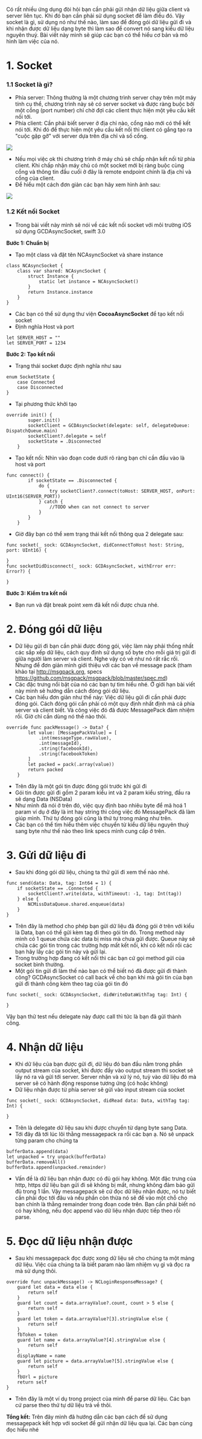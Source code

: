 Có rất nhiều ứng dụng đòi hỏi bạn cần phải gửi nhận dữ liệu giữa client và server liên tục. Khi đó bạn cần phải sử dụng socket để làm điều đó. Vậy socket là gì, sử dụng nó như thế nào, làm sao để đóng gói dữ liệu gửi đi và khi nhận được dữ liệu dạng byte thì làm sao để convert nó sang kiểu dữ liệu nguyên thuỷ. Bài viết này mình sẽ giúp các bạn có thể hiểu cơ bản và mô hình làm việc của nó.

# 1. Socket
### 1.1 Socket là gì?
- Phía server: Thông thường là một chương trình server chạy trên một máy tính cụ thể, chương trình này sẽ có server socket và được ràng buộc bởi một cổng (port number) chỉ chờ đợi các client thực hiện một yêu cầu kết nối tới.
- Phía client: Cần phải biết server ở địa chỉ nào, cổng nào mới có thể kết nói tới. Khi đó để thực hiện một yêu cầu kết nối thì client có gắng tạo ra "cuộc gặp gỡ" với server dựa trên địa chỉ và số cổng.

![](https://viblo.asia/uploads/5b4b2b5e-75af-4c30-9ad4-250c5f675a39.png)

- Nếu mọi việc ok thì chương trình ở máy chủ sẽ chấp nhận kết nối từ phía client. Khi chấp nhận máy chủ có một socket mới bị ràng buộc cùng cổng và thông tin đầu cuối ở đây là remote endpoint chính là địa chỉ và cổng của client.
- Để hiểu một cách đơn giản các bạn hãy xem hình ảnh sau:

![](https://viblo.asia/uploads/953c7488-d07c-409e-9884-3966a3f1605f.png)

### 1.2 Kết nối Socket
- Trong bài viết này mình sẽ nói về các kết nối socket với môi trường iOS sử dụng GCDAsyncSocket, swift 3.0

**Bước 1: Chuẩn bị**
- Tạo một class và đặt tên NCAsyncSocket và share instance

```
class NCAsyncSocket {
    class var shared: NCAsyncSocket {
        struct Instance {
            static let instance = NCAsyncSocket()
        }
        return Instance.instance
    }
}
```

- Các bạn có thể sử dụng thư viện  **CocoaAsyncSocket** để tạo kết nối socket
- Định nghĩa Host và port
```
let SERVER_HOST = ""
let SERVER_PORT = 1234
```

**Bước 2: Tạo kết nối**
- Trạng thái socket được định nghĩa như sau
```
enum SocketState {
    case Connected
    case Disconnected
}
```

- Tại phương thức khởi tạo

```
override init() {
        super.init()
        socketClient = GCDAsyncSocket(delegate: self, delegateQueue: DispatchQueue.main)
        socketClient?.delegate = self
        socketState = .Disconnected
    }
```

- Tạo kết nối: Nhìn vào đoạn code dưới rõ ràng bạn chỉ cần đầu vào là host và port
```
func connect() {
        if socketState == .Disconnected {            
            do {
                try socketClient?.connect(toHost: SERVER_HOST, onPort: UInt16(SERVER_PORT))
            } catch {
                //TODO when can not connect to server
            }
        }
    }
```
- Giờ đây bạn có thể xem trạng thái kết nối thông qua 2 delegate sau:

```
func socket(_ sock: GCDAsyncSocket, didConnectToHost host: String, port: UInt16) {

}
func socketDidDisconnect(_ sock: GCDAsyncSocket, withError err: Error?) {

}
```

**Bước 3: Kiểm tra kết nối**
- Bạn run và đặt break point xem đã kết nối được chưa nhé.

# 2. Đóng gói dữ liệu
- Dữ liệu gửi đi bạn cần phải được đóng gói, việc làm này phải thống nhất các sắp xếp dữ liệu, cách quy định sử dụng số byte cho mỗi giá trị gửi đi giữa người làm server và client. Nghe vậy có vẻ như nó rất rắc rối. Nhưng để đơn giản mình giới thiệu với các bạn về message pack (tham khảo tại http://msgpack.org, specs https://github.com/msgpack/msgpack/blob/master/spec.md)
- Các đặc trưng nổi bật của nó các bạn tự tìm hiểu nhé. Ở giới hạn bài viết này mình sẽ hướng dẫn cách đóng gói dữ liệu.
- Các bạn hiểu đơn giản như thế này: Việc dữ liệu gửi đi cần phải được đóng gói. Cách đóng gói cần phải có một quy định nhất định mà cả phía server và client biết. Và công việc đó đã được MessagePack đảm nhiệm rồi. Giờ chỉ cần dùng nó thế nào thôi.

```
override func packMessage() -> Data? {
        let value: [MessagePackValue] = [
            .int(messageType.rawValue),
            .int(messageId),
            .string(facebookId),
            .string(facebookToken)
        ]
        let packed = pack(.array(value))
        return packed
    }
```
- Trên đây là một gói tin được đóng gói trước khi gửi đi
- Gói tin được gửi đi gồm 2 param kiểu int và 2 param kiểu string, đầu ra sẽ dạng Data (NSData)
- Như mình đã nói ở trên đó, việc quy định bao nhiêu byte để mã hoá 1 param ví dụ ở đây là int hay string thì công việc đó MessagePack đã làm giúp mình. Thứ tự đóng gói cũng là thứ tự trong mảng như trên. 
- Các bạn có thể tìm hiểu thêm việc chuyển từ kiểu dữ liệu nguyên thuỷ sang byte như thế nào theo link specs mình cung cấp ở trên.

# 3. Gửi dữ liệu đi
- Sau khi đóng gói dữ liệu, chúng ta thử gửi đi xem thế nào nhé.

```
func send(data: Data, tag: Int64 = 1) {
    if socketState == .Connected {
        socketClient?.write(data, withTimeout: -1, tag: Int(tag))
    } else {
        NCMissDataQueue.shared.enqueue(data)
    }
}
```

- Trên đây là method cho phép bạn gửi dữ liệu đã đóng gói ở trên với kiểu là Data, bạn có thể gửi kèm tag đi theo gói tin đó. Trong method này mình có 1 queue chứa các data bị miss mà chưa gửi được. Queue này sẽ chứa các gói tin trong các trường hợp mất kết nối, khi có kết nối rồi các bạn hãy lấy các gói tin này và gửi lại.
- Trong trường hợp đang có kết  nối thì các bạn cứ gọi method gửi của socket bình thường.
- Một gói tin gửi đi làm thế nào bạn có thể biết nó đã được gửi đi thành công? GCDAsyncSocket có call back về cho bạn khi mà gói tin của bạn gửi đi thành công kèm theo tag của gói tin đó

```
func socket(_ sock: GCDAsyncSocket, didWriteDataWithTag tag: Int) {
    
}
```
Vậy bạn thử test nếu delegate này được call thì tức là bạn đã gửi thành công.

# 4. Nhận dữ liệu
- Khi dữ liệu của bạn được gửi đi, dữ liệu đó ban đầu nằm trong phần output stream của socket, khi được đẩy vào output stream thì socket sẽ lấy nó ra và gửi tới server. Server nhận và xử lý nó, tuỳ vào dữ liệu đó mà server sẽ có hành động response tương ứng (có hoặc không)
- Dữ liệu nhận được từ phía server sẽ gửi vào input stream của socket

```
func socket(_ sock: GCDAsyncSocket, didRead data: Data, withTag tag: Int) {
    
}
```
- Trên là delegate dữ liệu sau khi được chuyển từ dạng byte sang Data.
- Tới đây đã tới lúc lôi thằng messagepack ra rồi các bạn ạ. Nó sẽ unpack từng param cho chúng ta

```
bufferData.append(data)
let unpacked = try unpack(bufferData)
bufferData.removeAll()
bufferData.append(unpacked.remainder)
```
- Vấn đề là dữ liệu bạn nhận được có đủ gói hay không. Một đặc trưng của http, https dữ liệu bạn gửi đi sẽ không bị mất, nhưng không đảm bảo gửi đủ trong 1 lần. Vậy messagepack sẽ cứ đọc dữ liệu nhận được, nó tự biết cần phải đọc tới đâu và nếu phần còn thừa nó sẽ để vào một chỗ cho bạn chính là thằng remainder trong đoạn code trên. Bạn cần phải biết nó có hay không, nếu đọc append vào dữ liệu nhận được tiếp theo rồi parse.

# 5. Đọc dữ liệu nhận được
- Sau khi messagepack đọc được xong dữ liệu sẽ cho chúng ta một mảng dữ liệu. Việc của chúng ta là biết param nào làm nhiệm vụ gì và đọc ra mà sử dụng thôi.

```
override func unpackMessage() -> NCLoginResponseMessage? {
    guard let data = data else {
        return self
    }
    guard let count = data.arrayValue?.count, count > 5 else {
        return self
    }
    guard let token = data.arrayValue?[3].stringValue else {
        return self
    }
    fbToken = token
    guard let name = data.arrayValue?[4].stringValue else {
        return self
    }
    displayName = name
    guard let picture = data.arrayValue?[5].stringValue else {
        return self
    }
    fbUrl = picture
    return self
}
```

- Trên đây là một ví dụ trong project của mình để parse dữ liệu. Các bạn cứ parse theo thứ tự dữ liệu trả về thôi.

**Tổng kết:** Trên đây mình đã hướng dẫn các bạn cách để sử dụng messagepack kết hợp với socket để gửi nhận dữ liệu qua lại. Các bạn cùng đọc hiểu nhé